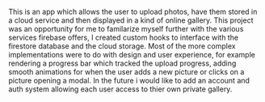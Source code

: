   This is an app which allows the user to upload photos, have them stored in a cloud service and then displayed in a kind of online gallery.
  This project was an opportunity for me to familarize myself further with the various services firebase offers, I created custom hooks to interface with the firestore database and the cloud storage. Most of the more complex implementations were to do with design and user experience, for example rendering a progress bar which tracked the upload progress, adding smooth animations for when the user adds a new picture or clicks on a picture opening a modal.
  In the future i would like to add an account and auth system allowing each user access to thier own private gallery.
